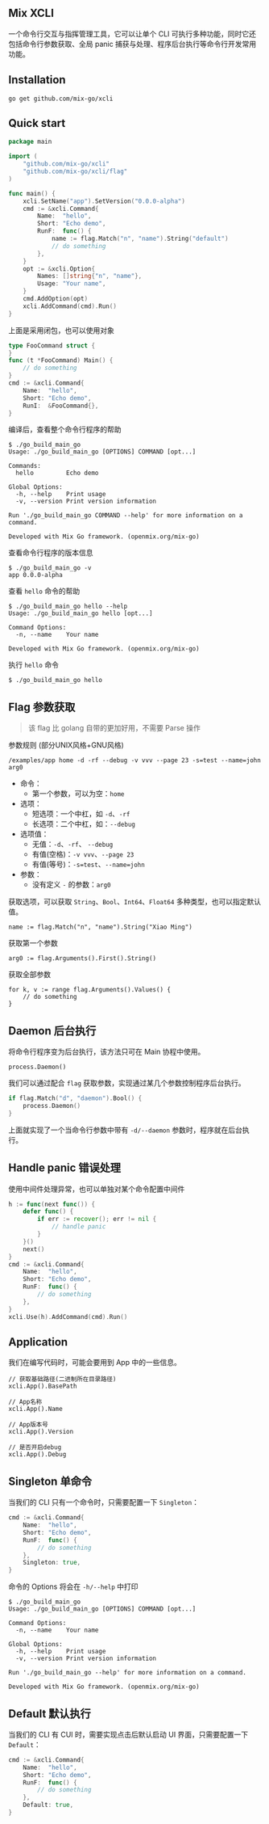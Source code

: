 ## Mix XCLI

一个命令行交互与指挥管理工具，它可以让单个 CLI 可执行多种功能，同时它还包括命令行参数获取、全局 panic 捕获与处理、程序后台执行等命令行开发常用功能。

## Installation

```
go get github.com/mix-go/xcli
```

## Quick start

```go
package main

import (
    "github.com/mix-go/xcli"
    "github.com/mix-go/xcli/flag"
)

func main() {
    xcli.SetName("app").SetVersion("0.0.0-alpha")
    cmd := &xcli.Command{
        Name:  "hello",
        Short: "Echo demo",
        RunF:  func() {
            name := flag.Match("n", "name").String("default")
            // do something
        },
    }
    opt := &xcli.Option{
        Names: []string{"n", "name"},
        Usage: "Your name",
    }
    cmd.AddOption(opt)
    xcli.AddCommand(cmd).Run()
}
```

上面是采用闭包，也可以使用对象

```go
type FooCommand struct {
}
func (t *FooCommand) Main() {
    // do something
}
cmd := &xcli.Command{
    Name:  "hello",
    Short: "Echo demo",
    RunI:  &FooCommand{},
}
```

编译后，查看整个命令行程序的帮助

```
$ ./go_build_main_go 
Usage: ./go_build_main_go [OPTIONS] COMMAND [opt...]

Commands:
  hello         Echo demo

Global Options:
  -h, --help    Print usage
  -v, --version Print version information

Run './go_build_main_go COMMAND --help' for more information on a command.

Developed with Mix Go framework. (openmix.org/mix-go)
```

查看命令行程序的版本信息

```
$ ./go_build_main_go -v
app 0.0.0-alpha
```

查看 `hello` 命令的帮助

```
$ ./go_build_main_go hello --help
Usage: ./go_build_main_go hello [opt...]

Command Options:
  -n, --name    Your name

Developed with Mix Go framework. (openmix.org/mix-go)
```

执行 `hello` 命令

```
$ ./go_build_main_go hello 
```

## Flag 参数获取

> 该 flag 比 golang 自带的更加好用，不需要 Parse 操作

参数规则 (部分UNIX风格+GNU风格)

```
/examples/app home -d -rf --debug -v vvv --page 23 -s=test --name=john arg0
```
- 命令：
    - 第一个参数，可以为空：`home`
- 选项：
    - 短选项：一个中杠，如 `-d`、`-rf`
    - 长选项：二个中杠，如：`--debug`
- 选项值：
    - 无值：`-d`、`-rf`、 `--debug`
    - 有值(空格)：`-v vvv`、`--page 23`
    - 有值(等号)：`-s=test`、`--name=john`
- 参数：
    - 没有定义 `-` 的参数：`arg0`

获取选项，可以获取 `String`、`Bool`、`Int64`、`Float64` 多种类型，也可以指定默认值。

```
name := flag.Match("n", "name").String("Xiao Ming")
```

获取第一个参数

```
arg0 := flag.Arguments().First().String()
```

获取全部参数

```
for k, v := range flag.Arguments().Values() {
    // do something
}
```

## Daemon 后台执行

将命令行程序变为后台执行，该方法只可在 Main 协程中使用。

```
process.Daemon()
```

我们可以通过配合 `flag` 获取参数，实现通过某几个参数控制程序后台执行。

```go
if flag.Match("d", "daemon").Bool() {
    process.Daemon()
}
```

上面就实现了一个当命令行参数中带有 `-d/--daemon` 参数时，程序就在后台执行。

## Handle panic 错误处理

使用中间件处理异常，也可以单独对某个命令配置中间件

```go
h := func(next func()) {
    defer func() {
        if err := recover(); err != nil {
            // handle panic
        }
    }()
    next()
}
cmd := &xcli.Command{
    Name:  "hello",
    Short: "Echo demo",
    RunF:  func() {
        // do something
    },
}
xcli.Use(h).AddCommand(cmd).Run()
```

## Application

我们在编写代码时，可能会要用到 App 中的一些信息。

```
// 获取基础路径(二进制所在目录路径)
xcli.App().BasePath

// App名称
xcli.App().Name

// App版本号
xcli.App().Version

// 是否开启debug
xcli.App().Debug
```

## Singleton 单命令

当我们的 CLI 只有一个命令时，只需要配置一下 `Singleton`：

~~~go
cmd := &xcli.Command{
    Name:  "hello",
    Short: "Echo demo",
    RunF:  func() {
        // do something
    },
    Singleton: true,
}
~~~

命令的 Options 将会在 `-h/--help` 中打印

~~~
$ ./go_build_main_go 
Usage: ./go_build_main_go [OPTIONS] COMMAND [opt...]

Command Options:
  -n, --name    Your name

Global Options:
  -h, --help    Print usage
  -v, --version Print version information

Run './go_build_main_go --help' for more information on a command.

Developed with Mix Go framework. (openmix.org/mix-go)
~~~

## Default 默认执行

当我们的 CLI 有 CUI 时，需要实现点击后默认启动 UI 界面，只需要配置一下 `Default`：

~~~go
cmd := &xcli.Command{
    Name:  "hello",
    Short: "Echo demo",
    RunF:  func() {
        // do something
    },
    Default: true,
}
~~~

